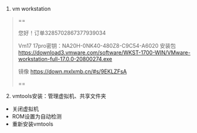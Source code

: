 1. vm workstation

>  ==
>
>  您好！订单3285702867377939034
>
>  Vm17
>  17pro密钥：NA20H-0NK40-480Z8-C9C54-A6020
>  安装包
>  https://download3.vmware.com/software/WKST-1700-WIN/VMware-workstation-full-17.0.0-20800274.exe
>
>  镜像
>  https://down.mxlxmb.cn/#s/9EKLZFsA
>
>  ==

2. vmtools安装：管理虚拟机、共享文件夹
  * 关闭虚拟机
  * ROM设置为自动检测
  * 重新安装vmtools
